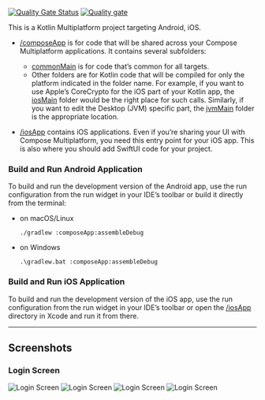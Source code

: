 [![Quality Gate Status](https://sonarcloud.io/api/project_badges/measure?project=mccostic_NBRideMultiPlatform&metric=alert_status)](https://sonarcloud.io/summary/new_code?id=mccostic_NBRideMultiPlatform)
[![Quality gate](https://sonarcloud.io/api/project_badges/quality_gate?project=mccostic_NBRideMultiPlatform)](https://sonarcloud.io/summary/new_code?id=mccostic_NBRideMultiPlatform)

This is a Kotlin Multiplatform project targeting Android, iOS.

* [/composeApp](./composeApp/src) is for code that will be shared across your Compose Multiplatform applications.
  It contains several subfolders:
  - [commonMain](./composeApp/src/commonMain/kotlin) is for code that’s common for all targets.
  - Other folders are for Kotlin code that will be compiled for only the platform indicated in the folder name.
    For example, if you want to use Apple’s CoreCrypto for the iOS part of your Kotlin app,
    the [iosMain](./composeApp/src/iosMain/kotlin) folder would be the right place for such calls.
    Similarly, if you want to edit the Desktop (JVM) specific part, the [jvmMain](./composeApp/src/jvmMain/kotlin)
    folder is the appropriate location.

* [/iosApp](./iosApp/iosApp) contains iOS applications. Even if you’re sharing your UI with Compose Multiplatform,
  you need this entry point for your iOS app. This is also where you should add SwiftUI code for your project.

### Build and Run Android Application

To build and run the development version of the Android app, use the run configuration from the run widget
in your IDE’s toolbar or build it directly from the terminal:
- on macOS/Linux
  ```shell
  ./gradlew :composeApp:assembleDebug
  ```
- on Windows
  ```shell
  .\gradlew.bat :composeApp:assembleDebug
  ```

### Build and Run iOS Application

To build and run the development version of the iOS app, use the run configuration from the run widget
in your IDE’s toolbar or open the [/iosApp](./iosApp) directory in Xcode and run it from there.

---

## Screenshots

### Login Screen
![Login Screen](/screenshots/Screenshot_20250908_104204.png)
![Login Screen](/screenshots/Screenshot_20250908_104234.png)
![Login Screen](/screenshots/Screenshot_20250908_104345.png)
![Login Screen](/screenshots/Screenshot_20250908_104405.png)
